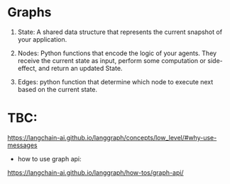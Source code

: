 # Graphs

1. State: A shared data structure that represents the current snapshot of your application.

2. Nodes: Python functions that encode the logic of your agents. They receive the current state as input, perform some computation or side-effect, and return an updated State.

3. Edges: python function that determine which node to execute next based on the current state.

# TBC:
https://langchain-ai.github.io/langgraph/concepts/low_level/#why-use-messages 

- how to use graph api:

 https://langchain-ai.github.io/langgraph/how-tos/graph-api/
